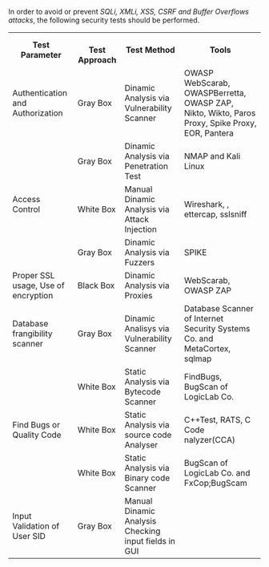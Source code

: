 
In order to avoid or prevent *SQLi, XMLi, XSS, CSRF and Buffer Overflows attacks*, the following security tests should be performed.

<table class="tg">
  <tr>
    <th class="tg-yla0">Test Parameter</th>
    <th class="tg-0lax"><br><span style="font-weight:bold">Test Approach</span></th>
    <th class="tg-yla0">Test Method</th>
    <th class="tg-wa1i">Tools</th>
  </tr>
  <tr>
    <td class="tg-cly1">Authentication and Authorization</td>
    <td class="tg-0lax">Gray Box</td>
    <td class="tg-cly1">Dinamic Analysis via Vulnerability Scanner</td>
    <td class="tg-cly1">OWASP WebScarab, OWASPBerretta, OWASP ZAP, Nikto, Wikto, Paros Proxy, Spike Proxy, EOR, Pantera</td>
  </tr>
  <tr>
    <td class="tg-0lax" rowspan="3">Access Control</td>
    <td class="tg-0lax">Gray Box</td>
    <td class="tg-0lax">Dinamic Analysis via Penetration Test</td>
    <td class="tg-0lax">NMAP and Kali Linux</td>
  </tr>
  <tr>
    <td class="tg-0lax">White Box</td>
    <td class="tg-cly1">Manual Dinamic Analysis via Attack Injection</td>
    <td class="tg-cly1">Wireshark, , ettercap, sslsniff</td>
  </tr>
  <tr>
    <td class="tg-0lax">Gray Box</td>
    <td class="tg-0lax">Dinamic Analysis via Fuzzers</td>
    <td class="tg-0lax">SPIKE</td>
  </tr>
  <tr>
    <td class="tg-0lax">Proper SSL usage, Use of encryption</td>
    <td class="tg-0lax">Black Box</td>
    <td class="tg-0lax">Dinamic Analysis via Proxies</td>
    <td class="tg-0lax">WebScarab, OWASP ZAP</td>
  </tr>
  <tr>
    <td class="tg-0lax">Database frangibility scanner</td>
    <td class="tg-0lax">Gray Box</td>
    <td class="tg-0lax">Dinamic Analisys via Vulnerability Scanner</td>
    <td class="tg-0lax">Database Scanner of Internet Security Systems Co. and MetaCortex, sqlmap</td>
  </tr>
  <tr>
    <td class="tg-0lax" rowspan="3">Find Bugs or Quality Code</td>
    <td class="tg-0lax">White Box</td>
    <td class="tg-0lax">Static Analysis via Bytecode Scanner</td>
    <td class="tg-0lax">FindBugs, BugScan of LogicLab Co.</td>
  </tr>
  <tr>
    <td class="tg-0lax">White Box</td>
    <td class="tg-0lax">Static Analysis via source code Analyser</td>
    <td class="tg-0lax">C++Test, RATS, C Code nalyzer(CCA)</td>
  </tr>
  <tr>
    <td class="tg-0lax">White Box</td>
    <td class="tg-0lax">Static Analysis via Binary code Scanner</td>
    <td class="tg-0lax">BugScan of LogicLab Co. and FxCop;BugScam</td>
  </tr>
  <tr>
    <td class="tg-0lax">Input Validation of User SID</td>
    <td class="tg-0lax">Gray Box</td>
    <td class="tg-0lax">Manual Dinamic Analysis Checking input fields in GUI</td>
    <td class="tg-0lax"></td>
  </tr>
</table>
